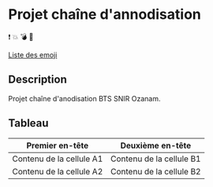 # Projet chaîne d'annodisation

:exclamation: :collision: :bomb: :gun: 

[Liste des emoji](https://www.webpagefx.com/tools/emoji-cheat-sheet/)

## Description

Projet chaîne d'anodisation BTS SNIR Ozanam.

## Tableau

Premier en-tête | Deuxième en-tête
--------------- | ----------------
Contenu de la cellule A1 | Contenu de la cellule B1
Contenu de la cellule A2 | Contenu de la cellule B2
